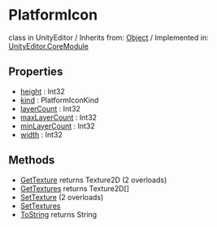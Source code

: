 # PlatformIcon
class in UnityEditor
 / Inherits from: <a href="https://docs.unity3d.com/6000.0/Documentation/ScriptReference/Object.html">Object</a> / Implemented in: <a href="https://docs.unity3d.com/6000.0/Documentation/ScriptReference/UnityEditor.CoreModule.html">UnityEditor.CoreModule</a>

## Properties
- <a href="https://docs.unity3d.com/6000.0/Documentation/ScriptReference/PlatformIcon-height.html">height</a> : Int32
- <a href="https://docs.unity3d.com/6000.0/Documentation/ScriptReference/PlatformIcon-kind.html">kind</a> : PlatformIconKind
- <a href="https://docs.unity3d.com/6000.0/Documentation/ScriptReference/PlatformIcon-layerCount.html">layerCount</a> : Int32
- <a href="https://docs.unity3d.com/6000.0/Documentation/ScriptReference/PlatformIcon-maxLayerCount.html">maxLayerCount</a> : Int32
- <a href="https://docs.unity3d.com/6000.0/Documentation/ScriptReference/PlatformIcon-minLayerCount.html">minLayerCount</a> : Int32
- <a href="https://docs.unity3d.com/6000.0/Documentation/ScriptReference/PlatformIcon-width.html">width</a> : Int32

## Methods
- <a href="https://docs.unity3d.com/6000.0/Documentation/ScriptReference/PlatformIcon.GetTexture.html">GetTexture</a> returns Texture2D (2 overloads)
- <a href="https://docs.unity3d.com/6000.0/Documentation/ScriptReference/PlatformIcon.GetTextures.html">GetTextures</a> returns Texture2D[]
- <a href="https://docs.unity3d.com/6000.0/Documentation/ScriptReference/PlatformIcon.SetTexture.html">SetTexture</a> (2 overloads)
- <a href="https://docs.unity3d.com/6000.0/Documentation/ScriptReference/PlatformIcon.SetTextures.html">SetTextures</a>
- <a href="https://docs.unity3d.com/6000.0/Documentation/ScriptReference/PlatformIcon.ToString.html">ToString</a> returns String
